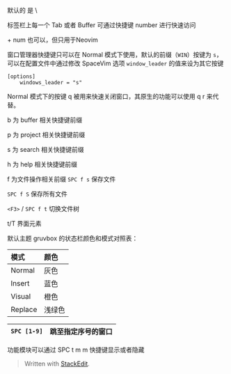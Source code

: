 
默认的 <Leader> 是 \

标签栏上每一个 Tab 或者 Buffer 可通过快捷键 <Leader> number 进行快速访问 

<Alt> + num 也可以，但只用于Neovim

窗口管理器快捷键只可以在 Normal 模式下使用，默认的前缀（`WIN`）按键为 `s`，可以在配置文件中通过修改 SpaceVim 选项 `window_leader` 的值来设为其它按键

```
[options]
    windows_leader = "s"
```
Normal 模式下的按键 q 被用来快速关闭窗口，其原生的功能可以使用 <Leader> q r 来代替。

b 为 buffer 相关快捷键前缀

p 为 project 相关快捷键前缀

s 为 search 相关快捷键前缀

h 为 help 相关快捷键前缀

f 为文件操作相关前缀
`SPC f s` 保存文件

`SPC f S` 保存所有文件

`<F3>`  /  `SPC f t` 切换文件树

t/T 界面元素

默认主题 gruvbox 的状态栏颜色和模式对照表：

| 模式    | 颜色   |
| :------ | :----- |
| Normal  | 灰色   |
| Insert  | 蓝色   |
| Visual  | 橙色   |
| Replace | 浅绿色 |

| `SPC [1-9]` | 跳至指定序号的窗口 |
| ----------- | ------------------ |

功能模块可以通过 SPC t m m 快捷键显示或者隐藏

> Written with [StackEdit](https://stackedit.io/).
<!--stackedit_data:
eyJoaXN0b3J5IjpbLTI3ODYxNjgwMywyMDYxMjE2NDQ5LDczMD
k5ODExNl19
-->